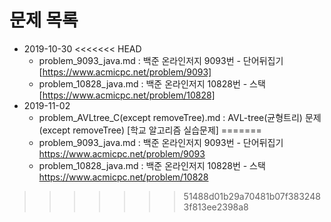 # 문제 목록

- 2019-10-30
<<<<<<< HEAD
  - problem_9093_java.md : 백준 온라인저지 9093번 - 단어뒤집기 [https://www.acmicpc.net/problem/9093]
  - problem_10828_java.md : 백준 온라인저지 10828번 - 스택 [https://www.acmicpc.net/problem/10828]
- 2019-11-02
  - problem_AVLtree_C(except removeTree).md : AVL-tree(균형트리) 문제 (except removeTree) [학교 알고리즘 실습문제]
=======
  - problem_9093_java.md : 백준 온라인저지 9093번 - 단어뒤집기 https://www.acmicpc.net/problem/9093
  - problem_10828_java.md : 백준 온라인저지 10828번 - 스택 https://www.acmicpc.net/problem/10828
>>>>>>> 51488d01b29a70481b07f3832483f813ee2398a8

